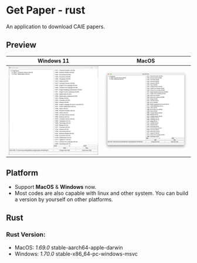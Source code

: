 # Get Paper - rust
An application to download CAIE papers.


## Preview
| Windows 11 | MacOS |
| ---------- | ----- |
| ![](demo/Snipaste_2023-06-17_19-50-19.png) | ![](demo/Xnip2023-06-17_19-32-36.jpg) |


## Platform
* Support **MacOS** & **Windows** now.
* Most codes are also capable with linux and other system. You can build a version by yourself on other platforms.

## Rust
### Rust Version:
* MacOS: *1.69.0* stable-aarch64-apple-darwin
* Windows: *1.70.0* stable-x86_64-pc-windows-msvc
